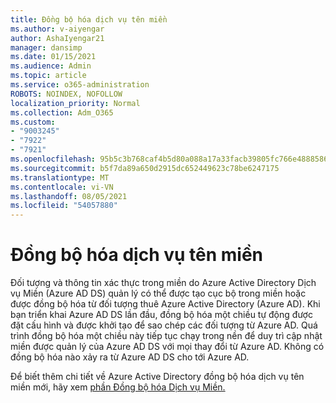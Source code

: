 ```yaml
---
title: Đồng bộ hóa dịch vụ tên miền
ms.author: v-aiyengar
author: AshaIyengar21
manager: dansimp
ms.date: 01/15/2021
ms.audience: Admin
ms.topic: article
ms.service: o365-administration
ROBOTS: NOINDEX, NOFOLLOW
localization_priority: Normal
ms.collection: Adm_O365
ms.custom:
- "9003245"
- "7922"
- "7921"
ms.openlocfilehash: 95b5c3b768caf4b5d80a088a17a33facb39805fc766e4888586ae052d91681e3
ms.sourcegitcommit: b5f7da89a650d2915dc652449623c78be6247175
ms.translationtype: MT
ms.contentlocale: vi-VN
ms.lasthandoff: 08/05/2021
ms.locfileid: "54057880"
---
```

# <a name="domain-service-synchronization"></a>Đồng bộ hóa dịch vụ tên miền

Đối tượng và thông tin xác thực trong miền do Azure Active Directory Dịch vụ Miền (Azure AD DS) quản lý có thể được tạo cục bộ trong miền hoặc được đồng bộ hóa từ đối tượng thuê Azure Active Directory (Azure AD). Khi bạn triển khai Azure AD DS lần đầu, đồng bộ hóa một chiều tự động được đặt cấu hình và được khởi tạo để sao chép các đối tượng từ Azure AD. Quá trình đồng bộ hóa một chiều này tiếp tục chạy trong nền để duy trì cập nhật miền được quản lý của Azure AD DS với mọi thay đổi từ Azure AD. Không có đồng bộ hóa nào xảy ra từ Azure AD DS cho tới Azure AD.

Để biết thêm chi tiết về Azure Active Directory đồng bộ hóa dịch vụ tên miền mới, hãy xem [phần Đồng bộ hóa Dịch vụ Miền.](https://docs.microsoft.com/azure/active-directory-domain-services/synchronization) 
